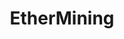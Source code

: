 ---
title: EtherMining
crosslinks:
- ethereum
- Amd
- ethtrader
- hardwareswap
- gpumining
- ethOSdistro
- NiceHash
- nvidia
- MoneroMining
- zec
- CryptoCurrency
- siacoin
- pcmasterrace
- Monero
- nvezos
- ETHSTAKERS
- Signatum
- Bitcoin
- ifttt
- autotldr
---